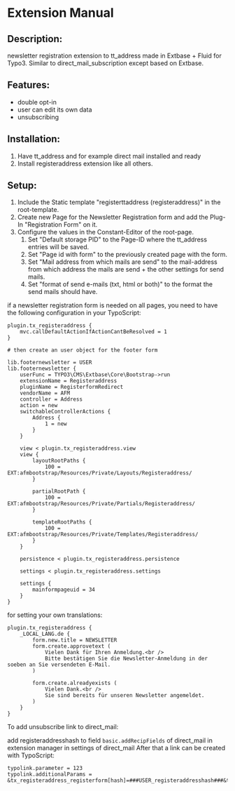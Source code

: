 Extension Manual
=================

Description:
-----------
newsletter registration extension to tt_address made in Extbase + Fluid for Typo3.
Similar to direct_mail_subscription except based on Extbase.

Features:
-----------
- double opt-in
- user can edit its own data
- unsubscribing

Installation:
-----------
1. Have tt_address and for example direct mail installed and ready
2. Install registeraddress extension like all others.

Setup:
-----------
1. Include the Static template "registerttaddress (registeraddress)" in the root-template.
2. Create new Page for the Newsletter Registration form and add the Plug-In "Registration Form" on it.
3. Configure the values in the Constant-Editor of the root-page.
    1. Set "Default storage PID" to the Page-ID where the tt_address entries will be saved.
    2. Set "Page id with form" to the previously created page with the form.
    3. Set "Mail address from which mails are send" to the mail-address from which address the mails are send + the other settings for send mails.
    4. Set "format of send e-mails (txt, html or both)" to the format the send mails should have.

if a newsletter registration form is needed on all pages, you need to have the following configuration in your TypoScript:
```
plugin.tx_registeraddress {
    mvc.callDefaultActionIfActionCantBeResolved = 1
}

# then create an user object for the footer form

lib.footernewsletter = USER
lib.footernewsletter {
    userFunc = TYPO3\CMS\Extbase\Core\Bootstrap->run
    extensionName = Registeraddress
    pluginName = RegisterformRedirect
    vendorName = AFM
    controller = Address
    action = new
    switchableControllerActions {
        Address {
            1 = new
        }
    }
    
    view < plugin.tx_registeraddress.view
    view {
        layoutRootPaths {
            100 = EXT:afmbootstrap/Resources/Private/Layouts/Registeraddress/
        }
        
        partialRootPath {
            100 = EXT:afmbootstrap/Resources/Private/Partials/Registeraddress/
        }
        
        templateRootPaths {
            100 = EXT:afmbootstrap/Resources/Private/Templates/Registeraddress/
        }
    }
    
    persistence < plugin.tx_registeraddress.persistence
    
    settings < plugin.tx_registeraddress.settings
    
    settings {
        mainformpageuid = 34
    }
}
```
for setting your own translations:
```
plugin.tx_registeraddress {
    _LOCAL_LANG.de {
        form.new.title = NEWSLETTER
        form.create.approvetext (
            Vielen Dank für Ihren Anmeldung.<br />
            Bitte bestätigen Sie die Newsletter-Anmeldung in der soeben an Sie versendeten E-Mail.
        )
        
        form.create.alreadyexists (
            Vielen Dank.<br />
            Sie sind bereits für unseren Newsletter angemeldet.
        )
    }
}
```

To add unsubscribe link to direct_mail:

add registeraddresshash to field `basic.addRecipFields` of direct_mail in extension manager in settings of direct_mail
After that a link can be created with TypoScript:

```
typolink.parameter = 123
typolink.additionalParams = &tx_registeraddress_registerform[hash]=###USER_registeraddresshash###&tx_registeraddress_registerform[action]=delete&tx_registeraddress_registerform[controller]=Address
```
